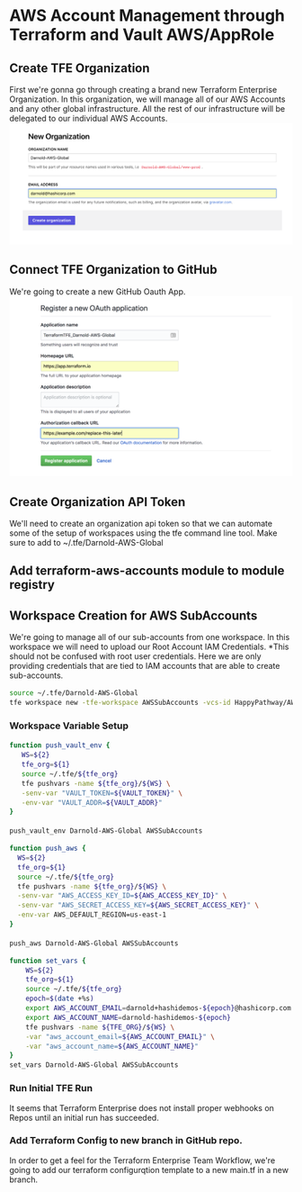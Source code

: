 # AWS Account Management through Terraform and Vault AWS/AppRole

## Create TFE Organization
First we're gonna go through creating a brand new Terraform Enterprise Organization. In this organization, we will manage all of our AWS Accounts and any other global infrastructure. All the rest of our infrastructure will be delegated to our individual AWS Accounts.
![TFE Org Create](./images/tfe_org_create.png)

## Connect TFE Organization to GitHub
We're going to create a new GitHub Oauth App. 
![GitHub Oauth App](./images/github_oauth_create.png)

## Create Organization API Token
We'll need to create an organization api token so that we can automate some of the setup of workspaces using the tfe command line tool. Make sure to add to ~/.tfe/Darnold-AWS-Global

## Add terraform-aws-accounts module to module registry


## Workspace Creation for AWS SubAccounts
We're going to manage all of our sub-accounts from one workspace. In this workspace we will need to upload our Root Account IAM Credentials. *This should not be confused with root user credentials. Here we are only providing credentials that are tied to IAM accounts that are able to create sub-accounts. 
```bash
source ~/.tfe/Darnold-AWS-Global
tfe workspace new -tfe-workspace AWSSubAccounts -vcs-id HappyPathway/AWSSubAccounts
```


### Workspace Variable Setup
```bash
function push_vault_env {
   WS=${2}
   tfe_org=${1}
   source ~/.tfe/${tfe_org}
   tfe pushvars -name ${tfe_org}/${WS} \
   -senv-var "VAULT_TOKEN=${VAULT_TOKEN}" \
   -env-var "VAULT_ADDR=${VAULT_ADDR}"
}

push_vault_env Darnold-AWS-Global AWSSubAccounts
```

```bash
function push_aws {
  WS=${2}
  tfe_org=${1}
  source ~/.tfe/${tfe_org}
  tfe pushvars -name ${tfe_org}/${WS} \
  -senv-var "AWS_ACCESS_KEY_ID=${AWS_ACCESS_KEY_ID}" \
  -senv-var "AWS_SECRET_ACCESS_KEY=${AWS_SECRET_ACCESS_KEY}" \
  -env-var AWS_DEFAULT_REGION=us-east-1 
}

push_aws Darnold-AWS-Global AWSSubAccounts
```

```bash
function set_vars {
    WS=${2}
    tfe_org=${1}
    source ~/.tfe/${tfe_org}
    epoch=$(date +%s)
    export AWS_ACCOUNT_EMAIL=darnold+hashidemos-${epoch}@hashicorp.com
    export AWS_ACCOUNT_NAME=darnold-hashidemos-${epoch}
    tfe pushvars -name ${TFE_ORG}/${WS} \
    -var "aws_account_email=${AWS_ACCOUNT_EMAIL}" \
    -var "aws_account_name=${AWS_ACCOUNT_NAME}"
}
set_vars Darnold-AWS-Global AWSSubAccounts
```

### Run Initial TFE Run
It seems that Terraform Enterprise does not install proper webhooks on Repos until an initial run has succeeded.

### Add Terraform Config to new branch in GitHub repo.
In order to get a feel for the Terraform Enterprise Team Workflow, we're going to add our terraform configurqtion template to a new main.tf in a new branch. 